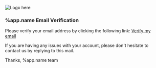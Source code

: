 ![Logo here](https://raw.githubusercontent.com/konforti/people/master/public/media/logo-symbol-64x64.png)

### %app.name Email Verification

Please verify your email address by clicking the following link:
[Verify my email](http://localhost:3000/remote/verify/VeRYL0nGt0kEN)

If you are having any issues with your account,
please don't hesitate to contact us by replying to this mail.

Thanks,
%app.name team